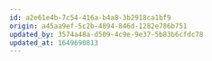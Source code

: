 ```yaml
---
id: a2e61e4b-7c54-416a-b4a8-3b2918ca1bf9
origin: a45aa9ef-5c2b-4894-846d-1282e786b751
updated_by: 3574a48a-d509-4c9e-9e37-5b83b6cfdc78
updated_at: 1649690813
---
```

